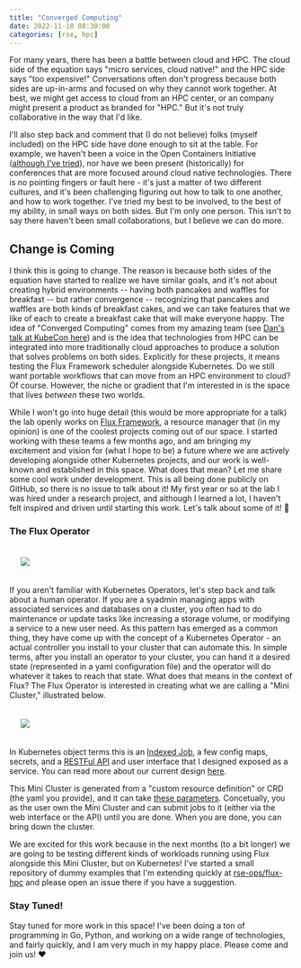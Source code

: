 ```yaml
---
title: "Converged Computing"
date: 2022-11-18 08:30:00
categories: [rse, hpc]
---
```


For many years, there has been a battle between cloud and HPC. The cloud side of the equation says "micro services, cloud native!"
and the HPC side says "too expensive!" Conversations often don't progress because both sides are up-in-arms and 
focused on why they cannot work together. At best, we might get access to cloud from an HPC center,
or an company might present a product as branded for "HPC." But it's not truly collaborative in the way that I'd like.

I'll also step back and comment that (I do not believe) folks (myself included) on the HPC side have done enough
to sit at the table. For example, we haven't been a voice in the Open Containers Initiative (<a href="https://supercontainers.github.io/containers-wg/" target="_blank">although I've tried</a>), nor have we been present (historically) for conferences that are more focused around cloud native technologies.
There is no pointing fingers or fault here - it's just a matter of two different cultures, and it's been challenging figuring out how to talk to one another, and how to work together. I've tried my best to be involved, to the best of my ability, in small ways on both sides. But I'm only one person. This isn't to say there haven't been small collaborations, but I believe we can do more.

## Change is Coming

I think this is going to change. The reason is because both sides of the equation have started to realize we have similar goals,
and it's not about creating hybrid environments -- having both pancakes and waffles for breakfast -- but rather convergence -- recognizing that pancakes and waffles are both kinds of breakfast cakes, and we can take features that we like of each to create a breakfast cake that will make everyone happy.
The idea of "Converged Computing" comes from my amazing team (see <a target="_blank" href="https://www.youtube.com/watch?v=9VwAcSOtph0">Dan's talk at KubeCon here</a>) and is the idea that technologies from HPC can be integrated into more traditionally cloud approaches to produce a solution that
solves problems on both sides. Explicitly for these projects, it means testing the Flux Framework scheduler alongside Kubernetes. Do we still want portable workflows that can move from an HPC environment to cloud? Of course.
However, the niche or gradient that I'm interested in is the space that lives *between* these two worlds.

While I won't go into huge detail (this would be more appropriate for a talk) the lab openly works on 
<a href="https://github.com/flux-framework" target="_blank">Flux Framework</a>, a resource manager that (in my opinion) is one of the coolest projects coming out of our space. I started working with these teams a few months ago, and am bringing my excitement and vision for (what I hope to be) a future where we are actively developing alongside other Kubernetes projects, and our work is well-known and established in this space.
What does that mean? Let me share some cool work under development. This is all being done publicly on GitHub, so there is
no issue to talk about it! My first year or so at the lab I was hired under a research project, and although I learned a lot, I haven't felt inspired and driven until starting this work. Let's talk about some of it! 🎉️

### The Flux Operator

<div style="padding:20px">
<img src="https://flux-framework.org/flux-operator/_images/the-operator.jpg">
</div>

If you aren't familiar with Kubernetes Operators, let's step back and talk about a human operator. If you are a syadmin managing apps
with associated services and databases on a cluster, you often had to do maintenance or update tasks like increasing a storage volume,
or modifying a service to a new user need. As this pattern has emerged as a common thing, they have come up with the concept of a Kubernetes Operator - an actual controller you install to your cluster that can automate this. In simple terms, after you install an operator to your cluster,
you can hand it a desired state (represented in a yaml configuration file) and the operator will do whatever it takes to reach that state. What does that means in the context of Flux? The Flux Operator is interested in creating
what we are calling a "Mini Cluster," illustrated below. 

<div style="padding:20px">
<img src="https://flux-framework.org/flux-operator/_images/design-three-team1.png">
</div>


In Kubernetes object terms this is an <a href="https://kubernetes.io/docs/tasks/job/indexed-parallel-processing-static/" target="_blank">Indexed Job</a>, a few config maps, secrets, and a <a target="_blank" href="https://flux-framework.org/flux-restful-api/">RESTFul API</a> and user interface that I designed exposed as a service.  You can read more about our current design <a href='https://flux-framework.org/flux-operator/development/designs.html' target="_blank">here</a>. 

This Mini Cluster is generated from a "custom resource definition" or CRD (the yaml you provide), and it can take <a href="https://flux-framework.org/flux-operator/getting_started/custom-resource-definition.html" target="_blank">these parameters</a>. Concetually, you as the user own the Mini Cluster and can submit jobs to it (either via the web interface or the API) until you are done. When you are done, you can bring down the cluster.

We are excited for this work because in the next months (to a bit longer) we are going to be testing different kinds of workloads 
running using Flux alongside this Mini Cluster, but on Kubernetes! I've started a small repository of dummy examples that I'm extending quickly at
<a href="https://github.com/rse-ops/flux-hpc" target="_blank">rse-ops/flux-hpc</a> and please open an issue there if you have a suggestion.

### Stay Tuned!

Stay tuned for more work in this space! I've been doing a ton of programming in Go, Python, and working
on a wide range of technologies, and fairly quickly, and I am very much in my happy place. Please come and join us! ❤️

